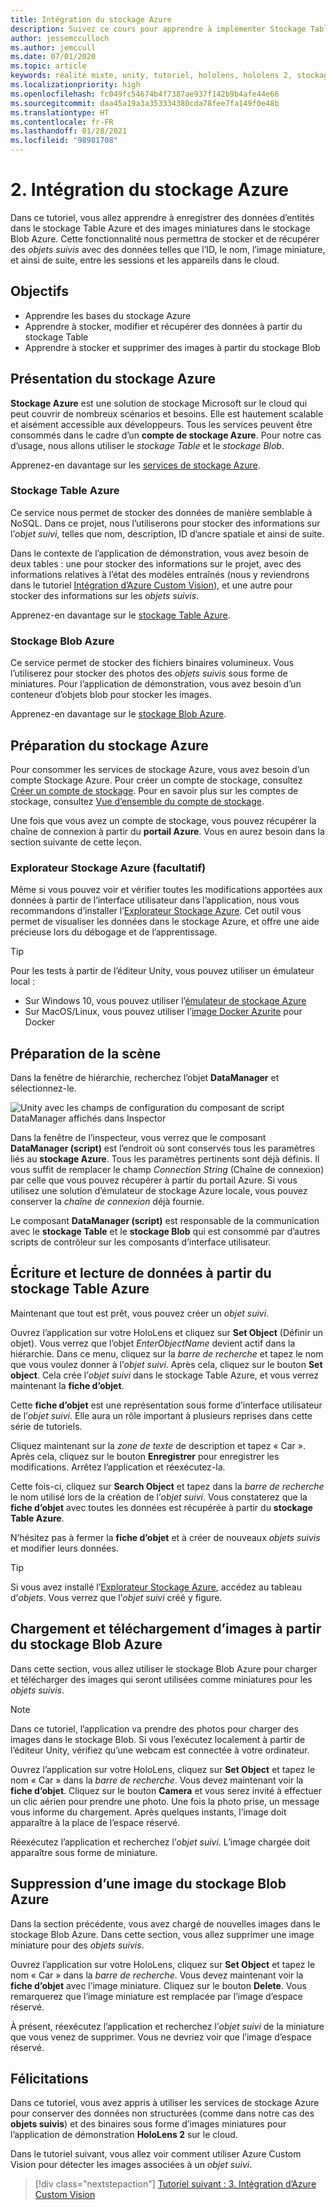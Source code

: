 ```yaml
---
title: Intégration du stockage Azure
description: Suivez ce cours pour apprendre à implémenter Stockage Table Azure et Stockage Blob Azure dans une application HoloLens 2.
author: jessemcculloch
ms.author: jemccull
ms.date: 07/01/2020
ms.topic: article
keywords: réalité mixte, unity, tutoriel, hololens, hololens 2, stockage azure, services cloud azure, Windows 10
ms.localizationpriority: high
ms.openlocfilehash: fc049fc54674b4f7387ae937f142b9b4afe44e66
ms.sourcegitcommit: daa45a19a3a353334380cda78fee7fa149f0e48b
ms.translationtype: HT
ms.contentlocale: fr-FR
ms.lasthandoff: 01/28/2021
ms.locfileid: "98981708"
---
```

# <a name="2-integrating-azure-storage"></a>2. Intégration du stockage Azure

Dans ce tutoriel, vous allez apprendre à enregistrer des données d’entités dans le stockage Table Azure et des images miniatures dans le stockage Blob Azure. Cette fonctionnalité nous permettra de stocker et de récupérer des *objets suivis* avec des données telles que l’ID, le nom, l’image miniature, et ainsi de suite, entre les sessions et les appareils dans le cloud.

## <a name="objectives"></a>Objectifs

* Apprendre les bases du stockage Azure
* Apprendre à stocker, modifier et récupérer des données à partir du stockage Table
* Apprendre à stocker et supprimer des images à partir du stockage Blob

## <a name="understanding-azure-storage"></a>Présentation du stockage Azure

**Stockage Azure** est une solution de stockage Microsoft sur le cloud qui peut couvrir de nombreux scénarios et besoins. Elle est hautement scalable et aisément accessible aux développeurs. Tous les services peuvent être consommés dans le cadre d’un **compte de stockage Azure**. Pour notre cas d’usage, nous allons utiliser le *stockage Table* et le *stockage Blob*.

Apprenez-en davantage sur les [services de stockage Azure](https://docs.microsoft.com/azure/storage/blobs/storage-blobs-overview).

### <a name="azure-table-storage"></a>Stockage Table Azure

Ce service nous permet de stocker des données de manière semblable à NoSQL. Dans ce projet, nous l’utiliserons pour stocker des informations sur l’*objet suivi*, telles que nom, description, ID d’ancre spatiale et ainsi de suite.

Dans le contexte de l’application de démonstration, vous avez besoin de deux tables : une pour stocker des informations sur le projet, avec des informations relatives à l’état des modèles entraînés (nous y reviendrons dans le tutoriel [Intégration d’Azure Custom Vision](mr-learning-azure-03.md)), et une autre pour stocker des informations sur les *objets suivis*.

Apprenez-en davantage sur le [stockage Table Azure](https://docs.microsoft.com/azure/storage/tables/table-storage-overview).

### <a name="azure-blob-storage"></a>Stockage Blob Azure

Ce service permet de stocker des fichiers binaires volumineux. Vous l’utiliserez pour stocker des photos des *objets suivis* sous forme de miniatures.
Pour l’application de démonstration, vous avez besoin d’un conteneur d’objets blob pour stocker les images.

Apprenez-en davantage sur le [stockage Blob Azure](https://docs.microsoft.com/azure/storage/blobs/storage-blobs-introduction).

## <a name="preparing-azure-storage"></a>Préparation du stockage Azure

Pour consommer les services de stockage Azure, vous avez besoin d’un compte Stockage Azure. Pour créer un compte de stockage, consultez [Créer un compte de stockage](https://docs.microsoft.com/azure/storage/common/storage-account-create?tabs=azure-portal). Pour en savoir plus sur les comptes de stockage, consultez [Vue d’ensemble du compte de stockage](https://docs.microsoft.com/azure/storage/common/storage-account-overview).

Une fois que vous avez un compte de stockage, vous pouvez récupérer la chaîne de connexion à partir du **portail Azure**. Vous en aurez besoin dans la section suivante de cette leçon.

### <a name="optional-azure-storage-explorer"></a>Explorateur Stockage Azure (facultatif)

Même si vous pouvez voir et vérifier toutes les modifications apportées aux données à partir de l’interface utilisateur dans l’application, nous vous recommandons d’installer l’[Explorateur Stockage Azure](https://azure.microsoft.com/features/storage-explorer/). Cet outil vous permet de visualiser les données dans le stockage Azure, et offre une aide précieuse lors du débogage et de l’apprentissage.

> [!TIP]
> Pour les tests à partir de l’éditeur Unity, vous pouvez utiliser un émulateur local :
>
> * Sur Windows 10, vous pouvez utiliser l’[émulateur de stockage Azure](https://docs.microsoft.com/azure/storage/common/storage-use-emulator)
> * Sur MacOS/Linux, vous pouvez utiliser l’[image Docker Azurite](https://hub.docker.com/_/microsoft-azure-storage-azurite) pour Docker

## <a name="preparing-the-scene"></a>Préparation de la scène

Dans la fenêtre de hiérarchie, recherchez l’objet **DataManager** et sélectionnez-le.

![Unity avec les champs de configuration du composant de script DataManager affichés dans Inspector](images/mr-learning-azure/tutorial2-section4-step1-1.png)

Dans la fenêtre de l’inspecteur, vous verrez que le composant **DataManager (script)** est l’endroit où sont conservés tous les paramètres liés au **stockage Azure**. Tous les paramètres pertinents sont déjà définis. Il vous suffit de remplacer le champ *Connection String* (Chaîne de connexion) par celle que vous pouvez récupérer à partir du portail Azure. Si vous utilisez une solution d’émulateur de stockage Azure locale, vous pouvez conserver la *chaîne de connexion* déjà fournie.

Le composant **DataManager (script)** est responsable de la communication avec le **stockage Table** et le **stockage Blob** qui est consommé par d’autres scripts de contrôleur sur les composants d’interface utilisateur.

## <a name="writing-and-reading-data-from-azure-table-storage"></a>Écriture et lecture de données à partir du stockage Table Azure

Maintenant que tout est prêt, vous pouvez créer un *objet suivi*.

Ouvrez l’application sur votre HoloLens et cliquez sur **Set Object** (Définir un objet). Vous verrez que l’objet *EnterObjectName* devient actif dans la hiérarchie. Dans ce menu, cliquez sur la *barre de recherche* et tapez le nom que vous voulez donner à l’*objet suivi*. Après cela, cliquez sur le bouton **Set object**. Cela crée l’*objet suivi* dans le stockage Table Azure, et vous verrez maintenant la **fiche d’objet**.

Cette **fiche d’objet** est une représentation sous forme d’interface utilisateur de l’*objet suivi*. Elle aura un rôle important à plusieurs reprises dans cette série de tutoriels.

Cliquez maintenant sur la *zone de texte* de description et tapez « Car ». Après cela, cliquez sur le bouton **Enregistrer** pour enregistrer les modifications. Arrêtez l’application et réexécutez-la.

Cette fois-ci, cliquez sur **Search Object** et tapez dans la *barre de recherche* le nom utilisé lors de la création de l’*objet suivi*. Vous constaterez que la **fiche d’objet** avec toutes les données est récupérée à partir du **stockage Table Azure**.

N’hésitez pas à fermer la **fiche d’objet** et à créer de nouveaux *objets suivis* et modifier leurs données.

> [!TIP]
> Si vous avez installé l’[Explorateur Stockage Azure](https://azure.microsoft.com/features/storage-explorer/), accédez au tableau d’*objets*. Vous verrez que l’*objet suivi* créé y figure.

## <a name="uploading-and-download-image-from-azure-blob-storage"></a>Chargement et téléchargement d’images à partir du stockage Blob Azure

Dans cette section, vous allez utiliser le stockage Blob Azure pour charger et télécharger des images qui seront utilisées comme miniatures pour les *objets suivis*.

> [!NOTE]
> Dans ce tutoriel, l’application va prendre des photos pour charger des images dans le stockage Blob. Si vous l’exécutez localement à partir de l’éditeur Unity, vérifiez qu’une webcam est connectée à votre ordinateur.

Ouvrez l’application sur votre HoloLens, cliquez sur **Set Object** et tapez le nom « Car » dans la *barre de recherche*. Vous devez maintenant voir la **fiche d’objet**. Cliquez sur le bouton **Camera** et vous serez invité à effectuer un clic aérien pour prendre une photo. Une fois la photo prise, un message vous informe du chargement. Après quelques instants, l’image doit apparaître à la place de l’espace réservé.

Réexécutez l’application et recherchez l’*objet suivi*. L’image chargée doit apparaître sous forme de miniature.

## <a name="deleting-image-from-azure-blob-storage"></a>Suppression d’une image du stockage Blob Azure

Dans la section précédente, vous avez chargé de nouvelles images dans le stockage Blob Azure. Dans cette section, vous allez supprimer une image miniature pour des *objets suivis*.

Ouvrez l’application sur votre HoloLens, cliquez sur **Set Object** et tapez le nom « Car » dans la *barre de recherche*. Vous devez maintenant voir la **fiche d’objet** avec l’image miniature. Cliquez sur le bouton **Delete**. Vous remarquerez que l’image miniature est remplacée par l’image d’espace réservé.

À présent, réexécutez l’application et recherchez l’*objet suivi* de la miniature que vous venez de supprimer. Vous ne devriez voir que l’image d’espace réservé.

## <a name="congratulations"></a>Félicitations

Dans ce tutoriel, vous avez appris à utiliser les services de stockage Azure pour conserver des données non structurées (comme dans notre cas des **objets suivis**) et des binaires sous forme d’images miniatures pour l’application de démonstration **HoloLens 2** sur le cloud.

Dans le tutoriel suivant, vous allez voir comment utiliser Azure Custom Vision pour détecter les images associées à un *objet suivi*.

> [!div class="nextstepaction"]
> [Tutoriel suivant : 3. Intégration d’Azure Custom Vision](mr-learning-azure-03.md)
